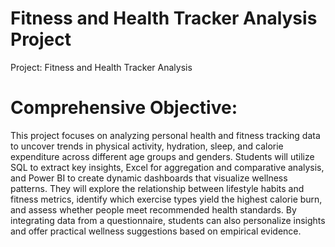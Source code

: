 # Fitness and Health Tracker Analysis Project
Project: Fitness and Health Tracker Analysis
# Comprehensive Objective:
This project focuses on analyzing personal health and fitness tracking data to uncover trends in physical activity, hydration, sleep, and calorie expenditure across different age groups and genders. Students will utilize SQL to extract key insights, Excel for aggregation and comparative analysis, and Power BI to create dynamic dashboards that visualize wellness patterns. They will explore the relationship between lifestyle habits and fitness metrics, identify which exercise types yield the highest calorie burn, and assess whether people meet recommended health standards. By integrating data from a questionnaire, students can also personalize insights and offer practical wellness suggestions based on empirical evidence.

